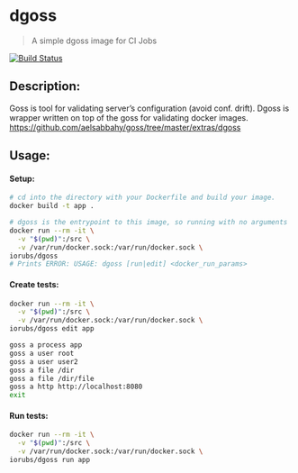 # dgoss
>A simple dgoss image for CI Jobs

[![Build Status](https://travis-ci.org/iorubs/dgoss.svg?branch=master)](https://travis-ci.org/iorubs/dgoss)

## Description:

Goss is tool for validating server’s configuration (avoid conf. drift). Dgoss is wrapper written on top of the goss for validating docker images.
https://github.com/aelsabbahy/goss/tree/master/extras/dgoss


## Usage:

#### Setup:

```bash
# cd into the directory with your Dockerfile and build your image.
docker build -t app .

# dgoss is the entrypoint to this image, so running with no arguments
docker run --rm -it \
  -v "$(pwd)":/src \
  -v /var/run/docker.sock:/var/run/docker.sock \
iorubs/dgoss
# Prints ERROR: USAGE: dgoss [run|edit] <docker_run_params>
```

#### Create tests:

```bash
docker run --rm -it \
  -v "$(pwd)":/src \
  -v /var/run/docker.sock:/var/run/docker.sock \
iorubs/dgoss edit app

goss a process app
goss a user root
goss a user user2
goss a file /dir
goss a file /dir/file
goss a http http://localhost:8080
exit
```

#### Run tests:

```bash
docker run --rm -it \
  -v "$(pwd)":/src \
  -v /var/run/docker.sock:/var/run/docker.sock \
iorubs/dgoss run app
```
